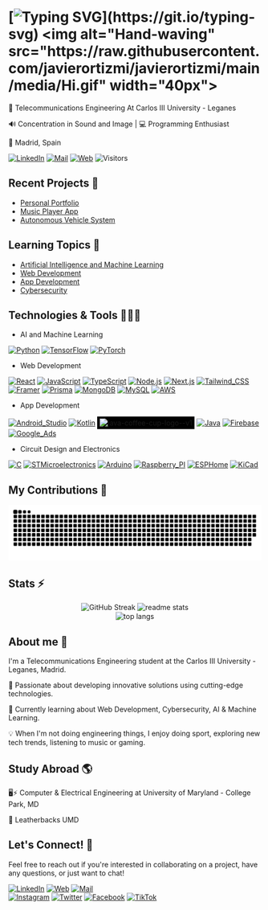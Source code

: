 # [![Typing SVG](https://readme-typing-svg.demolab.com?font=Raleway&weight=600&size=30&duration=3500&pause=200&color=22D3EE&center=true&vCenter=true&random=false&width=500&height=30&lines=Hi+there!;I'm+Javier+Ortiz+Millan!)](https://git.io/typing-svg) <img alt="Hand-waving" src="https://raw.githubusercontent.com/javierortizmi/javierortizmi/main/media/Hi.gif" width="40px">

📡 Telecommunications Engineering At Carlos III University - Leganes

🔊 Concentration in Sound and Image | 💻 Programming Enthusiast

📍 Madrid, Spain

[![LinkedIn](https://img.shields.io/badge/JAVIERORTIZMI-0077B5?style=for-the-badge&logo=linkedin&logoColor=white&labelColor=101010)](https://www.linkedin.com/in/javierortizmi)
[![Mail](https://img.shields.io/badge/JAVIERORTIZMI@GMAIL.COM-%23EA4335?style=for-the-badge&logo=gmail&logoColor=white&labelColor=black)](mailto:javierortizmi@gmail.com)
[![Web](https://img.shields.io/badge/Web-JavierOrtizMi.com-14a1f0?style=for-the-badge&logo=dev.to&logoColor=white&labelColor=101010)](https://javierortizmi.com)
![Visitors](https://api.visitorbadge.io/api/visitors?path=https%3A%2F%2Fgithub.com%2Fjavierortizmi&countColor=%23263759)

## Recent Projects 📂

- <a href="https://github.com/javierortizmi/PersonalPortfolio" target="_blank">Personal Portfolio</a>
- <a href="https://github.com/javierortizmi/MusicPlayerApp" target="_blank">Music Player App</a>
- <a href="https://github.com/javierortizmi/AutonomousVehicle" target="_blank">Autonomous Vehicle System</a>

## Learning Topics 🧠

- <a href="https://github.com/javierortizmi/ArtificialIntelligence" target="_blank">Artificial Intelligence and Machine Learning</a>
- <a href="https://github.com/javierortizmi/WebDevelopment" target="_blank">Web Development</a>
- <a href="https://github.com/javierortizmi/AppDevelopment" target="_blank">App Development</a>
- <a href="https://github.com/javierortizmi/Cybersecurity" target="_blank">Cybersecurity</a>

## Technologies & Tools 👨🏻‍💻

- AI and Machine Learning

[![Python](https://img.shields.io/badge/Python-yellow?style=for-the-badge&logo=python&logoColor=white&labelColor=101010)](https://www.python.org/)
[![TensorFlow](https://img.shields.io/badge/TENSORFLOW-%23FF6F00?style=for-the-badge&logo=tensorflow&logoColor=white&labelColor=black)](https://www.tensorflow.org/)
[![PyTorch](https://img.shields.io/badge/PyTorch-%23EE4C2C?style=for-the-badge&logo=pytorch&logoColor=white&labelColor=black)](https://pytorch.org/)

- Web Development

[![React](https://img.shields.io/badge/REACT-%2361DAFB?style=for-the-badge&logo=react&logoColor=white&labelColor=black)](https://react.dev/)
[![JavaScript](https://img.shields.io/badge/JavaScript-F7DF1E?style=for-the-badge&logo=javascript&logoColor=white&labelColor=101010)](https://www.javascript.com/)
[![TypeScript](https://img.shields.io/badge/TYPESCRIPT-%233178C6?style=for-the-badge&logo=typescript&logoColor=white&labelColor=black)](https://www.typescriptlang.org/)
[![Node.js](https://img.shields.io/badge/Node.JS-339933?style=for-the-badge&logo=node.js&logoColor=white&labelColor=101010)](https://nodejs.org/)
[![Next.js](https://img.shields.io/badge/next.js-%23000000?style=for-the-badge&logo=nextdotjs&logoColor=white&labelColor=black)](https://nextjs.org/)
[![Tailwind_CSS](https://img.shields.io/badge/TAILWIND%20CSS-%2306B6D4?style=for-the-badge&logo=tailwindcss&logoColor=white&labelColor=black)](https://tailwindcss.com/)
[![Framer](https://img.shields.io/badge/framer_motion-%230055FF?style=for-the-badge&logo=framer&logoColor=white&labelColor=black)](https://www.framer.com/)
[![Prisma](https://img.shields.io/badge/prisma-%232D3748?style=for-the-badge&logo=prisma&logoColor=white&labelColor=black)](https://www.prisma.io/)
[![MongoDB](https://img.shields.io/badge/MongoDB-47A248?style=for-the-badge&logo=mongodb&logoColor=white&labelColor=101010)](https://www.mongodb.com/)
[![MySQL](https://img.shields.io/badge/MySQL-4479A1?style=for-the-badge&logo=mysql&logoColor=white&labelColor=101010)](https://www.mysql.com/)
[![AWS](https://img.shields.io/badge/AWS-232F3E?style=for-the-badge&logo=amazon-aws&logoColor=white&labelColor=101010)](https://aws.amazon.com/)

- App Development

[![Android_Studio](https://img.shields.io/badge/Android_Studio-3DDC84?style=for-the-badge&logo=android-studio&logoColor=white&labelColor=101010)](https://developer.android.com/studio)
[![Kotlin](https://img.shields.io/badge/Kotlin-0095D5?style=for-the-badge&logo=kotlin&logoColor=white&labelColor=101010)](https://kotlinlang.org/)
<img width="20" height="20" src="https://img.icons8.com/ios/50/FFFFFF/java-coffee-cup-logo--v1.png" alt="java-coffee-cup-logo--v1" style="background-color:black;padding:4px 5px;"/>
[![Java](https://img.shields.io/badge/Java-007396?style=for-the-badge&logo=java&logoColor=white&labelColor=101010)](https://www.java.com/)
[![Firebase](https://img.shields.io/badge/Firebase-%23FFCA28?style=for-the-badge&logo=firebase&logoColor=white&labelColor=black)](https://firebase.google.com/)
[![Google_Ads](https://img.shields.io/badge/Google_Ads-%234285F4?style=for-the-badge&logo=googleads&logoColor=white&labelColor=black)](https://ads.google.com/)

- Circuit Design and Electronics

[![C](https://img.shields.io/badge/programming_language-%23A8B9CC?style=for-the-badge&logo=c&logoColor=white&labelColor=black)](https://en.wikipedia.org/wiki/C_(programming_language))
[![STMicroelectronics](https://img.shields.io/badge/STMicroelectronics-%2303234B?style=for-the-badge&logo=stmicroelectronics&logoColor=white&labelColor=black)](https://www.st.com/)
[![Arduino](https://img.shields.io/badge/Arduino-%2300878F?style=for-the-badge&logo=arduino&logoColor=white&labelColor=black)](https://www.arduino.cc/)
[![Raspberry_PI](https://img.shields.io/badge/Raspberry%20PI-%23A22846?style=for-the-badge&logo=raspberrypi&logoColor=white&labelColor=black)](https://www.raspberrypi.org/)
[![ESPHome](https://img.shields.io/badge/ESPHome-%23E7352C?style=for-the-badge&logo=esphome&logoColor=white&labelColor=black)](https://esphome.io/)
[![KiCad](https://img.shields.io/badge/KiCad-%23314CB0?style=for-the-badge&logo=kicad&logoColor=white&labelColor=black)](https://www.kicad.org/)

## My Contributions 🐍

<img alt="snake eating my contributions" src="https://raw.githubusercontent.com/javierortizmi/javierortizmi/output/github-contribution-grid-snake.svg" />

## Stats ⚡

<div align=center>
  <img width=410 src="https://streak-stats.demolab.com?user=javierortizmi&theme=one-dark-pro" alt="GitHub Streak" />
  <img width=390 src="https://github-readme-stats.vercel.app/api?username=javierortizmi&count_private=true&show_icons=true&theme=react&rank_icon=github&border_radius=10" alt="readme stats" />
  <br>
  <img width=300 align="center" src="https://github-readme-stats.vercel.app/api/top-langs/?username=javierortizmi&hide=HTML&langs_count=8&layout=compact&theme=react&border_radius=10&size_weight=0.5&count_weight=0.5&exclude_repo=github-readme-stats" alt="top langs" />
</div>

## About me 👾

I'm a Telecommunications Engineering student at the Carlos III University - Leganes, Madrid.

🌟 Passionate about developing innovative solutions using cutting-edge technologies.

🌱 Currently learning about Web Development, Cybersecurity, AI & Machine Learning.

💡 When I'm not doing engineering things, I enjoy doing sport, exploring new tech trends, listening to music or gaming.

## Study Abroad 🌎

🖥️⚡ Computer & Electrical Engineering at University of Maryland - College Park, MD

🤖 Leatherbacks UMD

## Let's Connect! 📲

Feel free to reach out if you're interested in collaborating on a project, have any questions, or just want to chat!

[![LinkedIn](https://img.shields.io/badge/LinkedIn-Javier_Ortiz_Millan-0077B5?style=for-the-badge&logo=linkedin&logoColor=white&labelColor=101010)](https://www.linkedin.com/in/javierortizmi)
[![Web](https://img.shields.io/badge/Web-JavierOrtizMi.com-14a1f0?style=for-the-badge&logo=dev.to&logoColor=white&labelColor=101010)](https://javierortizmi.com)
[![Mail](https://img.shields.io/badge/JAVIERORTIZMI@GMAIL.COM-%23EA4335?style=for-the-badge&logo=gmail&logoColor=white&labelColor=black)](mailto:javierortizmi@gmail.com)
<br>
[![Instagram](https://img.shields.io/badge/Instagram-@javierortizmi-E4405F?style=for-the-badge&logo=instagram&logoColor=white&labelColor=101010)](https://instagram.com/javierortizmi)
[![Twitter](https://img.shields.io/badge/Twitter-@javierortizmi-1DA1F2?style=for-the-badge&logo=twitter&logoColor=white&labelColor=101010)](https://twitter.com/javierortizmi)
[![Facebook](https://img.shields.io/badge/Facebook-@javierortizmi-1877F2?style=for-the-badge&logo=facebook&logoColor=white&labelColor=101010)](https://facebook.com/javierortizmi)
[![TikTok](https://img.shields.io/badge/TikTok-@javierortizmi-69C9D0?style=for-the-badge&logo=tiktok&logoColor=white&labelColor=101010)](https://tiktok.com/@javierortizmi)
